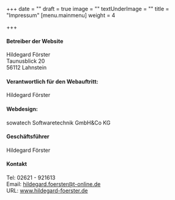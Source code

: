 +++
date = ""
draft = true
image = ""
textUnderImage = ""
title = "Impressum"
[menu.mainmenu]
weight = 4

+++
#### Betreiber der Website

Hildegard Förster  
Taunusblick 20  
56112 Lahnstein

#### Verantwortlich für den Webauftritt:

Hildegard Förster

#### Webdesign:

sowatech Softwaretechnik GmbH&Co KG

#### Geschäftsführer

Hildegard Förster

#### Kontakt

Tel: 02621 - 921613  
Email: hildegard.foerster@t-online.de  
URL: www.hildegard-foerster.de